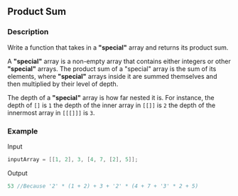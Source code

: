 ## Product Sum

### Description
Write a function that takes in a **"special"** array and returns its product sum.

A **"special"** array is a non-empty array that contains either integers or other **"special"** arrays. The product sum of a "special" array is the sum of its elements, where **"special"** arrays inside it are summed themselves and then multiplied by their level of depth.

The depth of a **"special"** array is how far nested it is. For instance, the depth of `[]` is `1` the depth of the inner array in `[[]]` is `2` the depth of the innermost array in `[[[]]]` is `3`.

### Example

Input
```java
inputArray = [[1, 2], 3, [4, 7, [2], 5]];
```

Output
```java
53 //Because '2' * (1 + 2) + 3 + '2' * (4 + 7 + '3' * 2 + 5)
```

